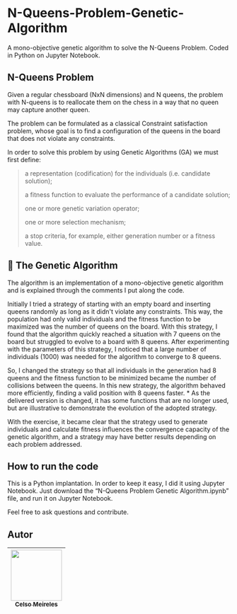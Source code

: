 # N-Queens-Problem-Genetic-Algorithm
A mono-objective genetic algorithm to solve the N-Queens Problem. Coded in Python on Jupyter Notebook.

## N-Queens Problem
Given a regular chessboard (NxN dimensions) and N queens, the problem with N-queens is to reallocate
them on the chess in a way that no queen may capture another queen.

The problem can be formulated as a classical Constraint satisfaction problem, whose goal is to find a
configuration of the queens in the board that does not violate any constraints.

In order to solve this problem by using Genetic Algorithms (GA) we must first define:
> a representation (codification) for the individuals (i.e. candidate solution);
> 
> a fitness function to evaluate the performance of a candidate solution;
> 
> one or more genetic variation operator;
> 
> one or more selection mechanism;
> 
> a stop criteria, for example, either generation number or a fitness value.

## 🔨 The Genetic Algorithm
The algorithm is an implementation of a mono-objective genetic algorithm and is explained through the comments I put along the code.

Initially I tried a strategy of starting with an empty board and inserting queens randomly as long as it didn't violate any constraints. This way, the population had only valid individuals and the fitness function to be maximized was the number of queens on the board. With this strategy, I found that the algorithm quickly reached a situation with 7 queens on the board but struggled to evolve to a board with 8 queens. After experimenting with the parameters of this strategy, I noticed that a large number of individuals (1000) was needed for the algorithm to converge to 8 queens.

So, I changed the strategy so that all individuals in the generation had 8 queens and the fitness function to be minimized became the number of collisions between the queens. In this new strategy, the algorithm behaved more efficiently, finding a valid position with 8 queens faster. * As the delivered version is changed, it has some functions that are no longer used, but are illustrative to demonstrate the evolution of the adopted strategy.

With the exercise, it became clear that the strategy used to generate individuals and calculate fitness influences the convergence capacity of the genetic algorithm, and a strategy may have better results depending on each problem addressed.

## How to run the code

This is a Python implantation. In order to keep it easy, I did it using Jupyter Notebook. Just download the “N-Queens Problem Genetic Algorithm.ipynb” file, and run it on Jupyter Notebook.

Feel free to ask questions and contribute.

## Autor

| [<img src="https://avatars.githubusercontent.com/u/33962854?v=4" width=115><br><sub>Celso Meireles</sub>](https://github.com/CelsoMeireles) 
| :---: | 
